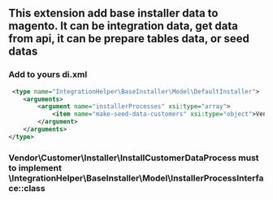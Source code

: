 ## This extension add base installer data to magento. It can be integration data, get data from api, it can be prepare tables data, or seed datas

### Add to yours di.xml
```xml
 <type name="IntegrationHelper\BaseInstaller\Model\DefaultInstaller">
    <arguments>
        <argument name="installerProcesses" xsi:type="array">
            <item name="make-seed-data-customers" xsi:type="object">Vendor\Customer\Installer\InstallCustomerDataProcess</item>
        </argument>
    </arguments>
</type>
```
### Vendor\Customer\Installer\InstallCustomerDataProcess must to implement \IntegrationHelper\BaseInstaller\Model\InstallerProcessInterface::class
